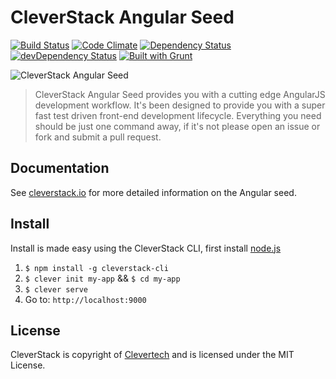 CleverStack Angular Seed
====================
[![Build Status](https://secure.travis-ci.org/CleverStack/angular-seed.png?branch=master)](https://travis-ci.org/CleverStack/angular-seed) [![Code Climate](https://codeclimate.com/github/CleverStack/angular-seed.png)](https://codeclimate.com/github/CleverStack/angular-seed) [![Dependency Status](https://david-dm.org/CleverStack/angular-seed.svg?theme=shields.io)](https://david-dm.org/CleverStack/angular-seed) [![devDependency Status](https://david-dm.org/CleverStack/angular-seed/dev-status.svg?theme=shields.io)](https://david-dm.org/CleverStack/angular-seed#info=devDependencies) [![Built with Grunt](https://cdn.gruntjs.com/builtwith.png)](http://gruntjs.com/)

![CleverStack Angular Seed](http://cleverstack.github.io/assets/img/logos/angular-seed-logo-clean.png "CleverStack Angular Seed")

<blockquote>
CleverStack Angular Seed provides you with a cutting edge AngularJS development workflow. It's been designed to provide you with a super fast test driven front-end development lifecycle. Everything you need should be just one command away, if it's not please open an issue or fork and submit a pull request.
</blockquote>

## Documentation

See [cleverstack.io](http://cleverstack.io/documentation/#frontend) for more detailed information on the Angular seed.

## Install

Install is made easy using the CleverStack CLI, first install [node.js](http://nodejs.org)

1. `$ npm install -g cleverstack-cli`
2. `$ clever init my-app` && `$ cd my-app`
4. `$ clever serve`
5. Go to: `http://localhost:9000`

## License

CleverStack is copyright of [Clevertech](http://clevertech.biz) and is licensed under the MIT License.
